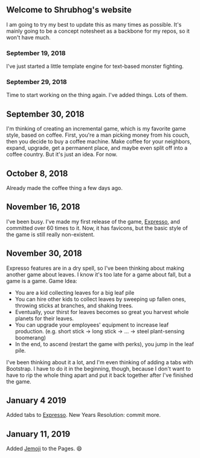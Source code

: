 <head>
  <link rel="apple-touch-icon" sizes="180x180" href="/apple-touch-icon.png">
  <link rel="icon" type="image/png" sizes="32x32" href="/favicon-32x32.png">
  <link rel="icon" type="image/png" sizes="16x16" href="/favicon-16x16.png">
  <link rel="manifest" href="/site.webmanifest">
  <link rel="mask-icon" href="/safari-pinned-tab.svg" color="#5bbad5">
  <meta name="msapplication-TileColor" content="#da532c">
  <meta name="theme-color" content="#ffffff">
</head>

## Welcome to Shrubhog's website
I am going to try my best to update this as many times as possible.
It's mainly going to be a concept notesheet as a backbone for my repos, so it won't have much.

### September 19, 2018
I've just started a little template engine for text-based monster fighting.

### September 29, 2018
Time to start working on the thing again.
I've added things. Lots of them.
## September 30, 2018
I'm thinking of creating an incremental game, which is my favorite game style, based on coffee. First, you're a man picking money from his couch, then you decide to buy a coffee machine. Make coffee for your neighbors, expand, upgrade, get a permanent  place, and maybe even split off into a coffee country. But it's just an idea. For now.
## October 8, 2018
Already made the coffee thing a few days ago.
## November 16, 2018
I've been busy. I've made my first release of the game, [Expresso](https://shrubhog.github.io/expresso), and committed over 60 times to it. Now, it has favicons, but the basic style of the game is still really non-existent.
## November 30, 2018
Expresso features are in a dry spell, so I've been thinking about making another game about leaves. I know it's too late for a game about fall, but a game is a game. Game Idea: 
* You are a kid collecting leaves for a big leaf pile
* You can hire other kids to collect leaves by sweeping up fallen ones, throwing sticks at branches, and shaking trees.
* Eventually, your thirst for leaves becomes so great you harvest whole planets for their leaves.
* You can upgrade your employees' equipment to increase leaf production. (e.g. short stick &rarr; long stick &rarr; ... &rarr; steel plant-sensing boomerang)
* In the end, to ascend (restart the game with perks), you jump in the leaf pile.

I've been thinking about it a lot, and I'm even thinking of adding a tabs with Bootstrap. I have to do it in the beginning, though, because I don't want to have to rip the whole thing apart and put it back together after I've finished the game.

## January 4 2019
Added tabs to [Expresso](https://github.com/Shrubhog/expresso). New Years Resolution: commit more.
## January 11, 2019
Added [Jemoji](https://github.com/jekyll/jemoji) to the Pages. :smile:
